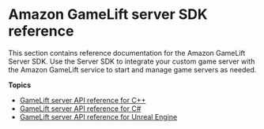 # Amazon GameLift server SDK reference<a name="reference-serversdk"></a>

This section contains reference documentation for the Amazon GameLift Server SDK\. Use the Server SDK to integrate your custom game server with the Amazon GameLift service to start and manage game servers as needed\.

**Topics**
+ [GameLift server API reference for C\+\+](integration-server-sdk-cpp-ref.md)
+ [GameLift server API reference for C\#](integration-server-sdk-csharp-ref.md)
+ [GameLift server API reference for Unreal Engine](integration-server-sdk-unreal-ref.md)